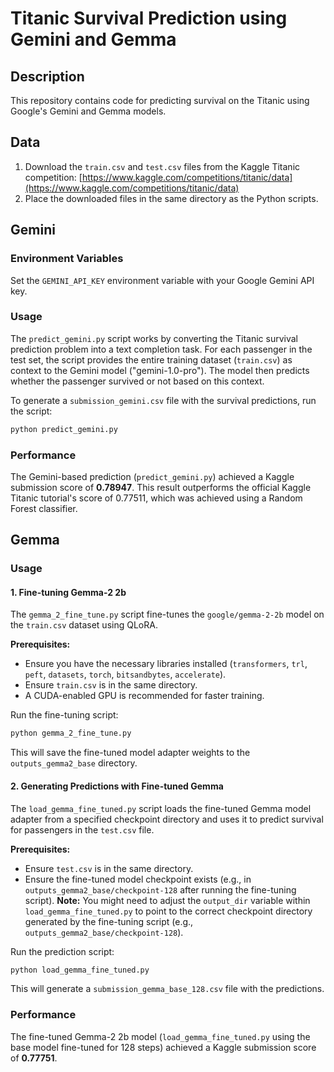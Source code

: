 # Titanic Survival Prediction using Gemini and Gemma

## Description
This repository contains code for predicting survival on the Titanic using Google's Gemini and Gemma models.

## Data
1. Download the `train.csv` and `test.csv` files from the Kaggle Titanic competition: [https://www.kaggle.com/competitions/titanic/data](https://www.kaggle.com/competitions/titanic/data)
2. Place the downloaded files in the same directory as the Python scripts.

## Gemini

### Environment Variables
Set the `GEMINI_API_KEY` environment variable with your Google Gemini API key.

### Usage
The `predict_gemini.py` script works by converting the Titanic survival prediction problem into a text completion task. For each passenger in the test set, the script provides the entire training dataset (`train.csv`) as context to the Gemini model ("gemini-1.0-pro"). The model then predicts whether the passenger survived or not based on this context.

To generate a `submission_gemini.csv` file with the survival predictions, run the script:
```bash
python predict_gemini.py
```

### Performance
The Gemini-based prediction (`predict_gemini.py`) achieved a Kaggle submission score of **0.78947**. This result outperforms the official Kaggle Titanic tutorial's score of 0.77511, which was achieved using a Random Forest classifier.

## Gemma

### Usage

#### 1. Fine-tuning Gemma-2 2b
The `gemma_2_fine_tune.py` script fine-tunes the `google/gemma-2-2b` model on the `train.csv` dataset using QLoRA.

**Prerequisites:**
*   Ensure you have the necessary libraries installed (`transformers`, `trl`, `peft`, `datasets`, `torch`, `bitsandbytes`, `accelerate`).
*   Ensure `train.csv` is in the same directory.
*   A CUDA-enabled GPU is recommended for faster training.

Run the fine-tuning script:
```bash
python gemma_2_fine_tune.py
```
This will save the fine-tuned model adapter weights to the `outputs_gemma2_base` directory.

#### 2. Generating Predictions with Fine-tuned Gemma
The `load_gemma_fine_tuned.py` script loads the fine-tuned Gemma model adapter from a specified checkpoint directory and uses it to predict survival for passengers in the `test.csv` file.

**Prerequisites:**
*   Ensure `test.csv` is in the same directory.
*   Ensure the fine-tuned model checkpoint exists (e.g., in `outputs_gemma2_base/checkpoint-128` after running the fine-tuning script). **Note:** You might need to adjust the `output_dir` variable within `load_gemma_fine_tuned.py` to point to the correct checkpoint directory generated by the fine-tuning script (e.g., `outputs_gemma2_base/checkpoint-128`).

Run the prediction script:
```bash
python load_gemma_fine_tuned.py
```
This will generate a `submission_gemma_base_128.csv` file with the predictions.

### Performance
The fine-tuned Gemma-2 2b model (`load_gemma_fine_tuned.py` using the base model fine-tuned for 128 steps) achieved a Kaggle submission score of **0.77751**.

